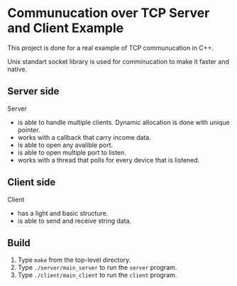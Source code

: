 # Communucation over TCP Server and Client Example

This project is done for a real example of TCP communucation in C++.

Unix standart socket library is used for comminucation to make it faster and native.

## Server side

Server
* is able to handle multiple clients. Dynamic allocation is done with unique pointer.
* works with a callback that carry income data.
* is able to open any avalible port.
* is able to open multiple port to listen.
* works with a thread that polls for every device that is listened.

## Client side
Client
* has a light and basic structure.
* is able to send and receive string data.

## Build
1. Type `make` from the top-level directory.
2. Type `./server/main_server` to run the `server` program.
3. Type `./client/main_client` to run the `client` program.